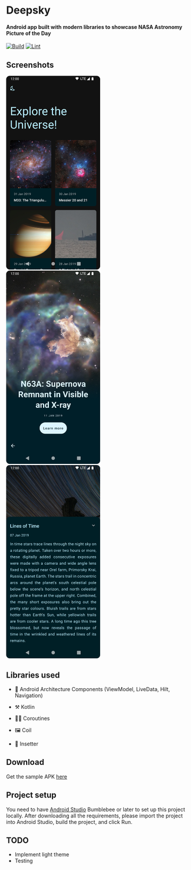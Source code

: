 <h1>Deepsky</h1>
<h4>Android app built with modern libraries to showcase NASA Astronomy Picture of the Day</h4>

[![Build](https://github.com/noyize/deepsky/workflows/Build/badge.svg?branch=master)](https://github.com/noyize/deepsky/actions?query=workflow%3ABuild)
[![Lint](https://github.com/noyize/deepsky/workflows/Lint/badge.svg?branch=master)](https://github.com/noyize/deepsky/actions?query=workflow%3ALint)


<h2>Screenshots</h2>

<p float="left">
<img src="https://github.com/noyize/deepsky/blob/main/demo/sample_1.png" width="255"> 
<img src="https://github.com/noyize/deepsky/blob/main/demo/sample_2.png" width="255"> 
<img src="https://github.com/noyize/deepsky/blob/main/demo/sample_3.png" width="255">
</p>

<h2>Libraries used</h2>

- 🚀 Android Architecture Components (ViewModel, LiveData, Hilt, Navigation)

- ⚒ Kotlin

- 👷‍♂️ Coroutines

- 🖼️ Coil

- 📐 Insetter

<h2>Download</h2>

Get the sample APK [here](https://github.com/noyize/deepsky/raw/main/demo/app-debug.apk)

<h2>Project setup</h2>

You need to have [Android Studio](https://developer.android.com/studio) Bumblebee or later to set
up this project locally. After downloading all the requirements, please import the project into
Android Studio, build the project, and click Run.

<h2>TODO</h2>

- Implement light theme
- Testing

